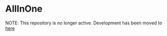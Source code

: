 # AllInOne
NOTE: This repository is no longer active. Development has been moved to [here](https://github.com/abakfja/clubhouse)
